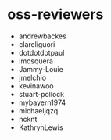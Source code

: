 # oss-reviewers
* andrewbackes
* clareliguori
* dotdotdotpaul
* imosquera
* Jammy-Louie
* jmelchio
* kevinawoo
* stuart-pollock
* mybayern1974
* michaeljqzq
* ncknt
* KathrynLewis
